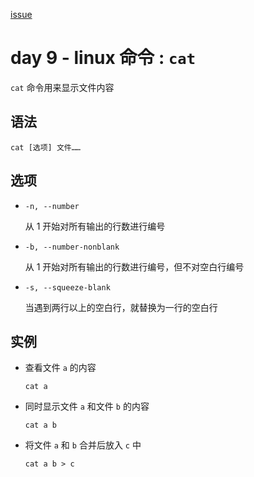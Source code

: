[issue](https://github.com/hoperyy/blog/issues/78)

# day 9 - linux 命令 : `cat`

`cat` 命令用来显示文件内容

## 语法

```
cat [选项] 文件……
```

## 选项
    
+   `-n, --number`

    从 1 开始对所有输出的行数进行编号
    
+   `-b, --number-nonblank`

    从 1 开始对所有输出的行数进行编号，但不对空白行编号
    
+   `-s, --squeeze-blank`

    当遇到两行以上的空白行，就替换为一行的空白行
        
## 实例

+   查看文件 `a` 的内容

    `cat a`
    
+   同时显示文件 `a` 和文件 `b` 的内容
    
    `cat a b`
    
+   将文件 `a` 和 `b` 合并后放入 `c` 中

    `cat a b > c`
    


